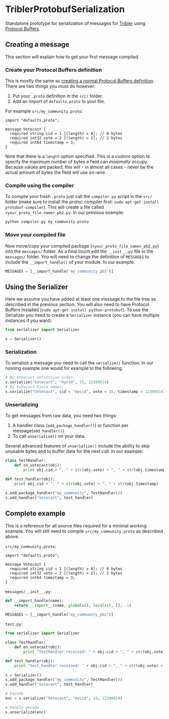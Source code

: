 # TriblerProtobufSerialization
Standalone prototype for serialization of messages for [Tribler](https://github.com/Tribler/tribler) using [Protocol Buffers](https://github.com/google/protobuf).

## Creating a message
This section will explain how to get your first message compiled.

### Create your Protocol Buffers definition
This is mostly the same as [creating a normal Protocol Buffers definition](https://developers.google.com/protocol-buffers/docs/proto).
There are two things you must do however:

1. Put your `.proto` definition in the `src/` folder.
2. Add an import of `defaults.proto` to your file.

For example `src/my_community.proto`:

```
import "defaults.proto";

message Votecast {
  required string cid = 1 [(length) = 8]; // 8 bytes
  required int32 vote = 2 [(length) = 2]; // 2 bytes
  required int64 timestamp = 3;
}
```

Note that there is a `length` option specified.
This is a custom option to specify the maximum number of bytes a field can _maximally_ occupy.
Because values are packed, this will - in almost all cases - never be the actual amount of bytes the field will use _on-wire_.

### Compile using the compiler
To compile your fresh `.proto` just call the `compiler.py` script in the `src/` folder (make sure to install the protoc compiler first: `sudo apt-get install protobuf-compiler`).
This will create a file called `<your_proto_file_name>_pb2.py`.
In our previous example:

```sh
python compiler.py my_community.proto
```

### Move your compiled file
Now move/copy your compiled package (`<your_proto_file_name>_pb2.py`) into the `messages/` folder.
As a final touch edit the `__init__.py` file in the `messages/` folder.
You will need to change the definition of `MESSAGES` to include the `__import_handle()` of your module.
In our example:

```python
MESSAGES = [__import_handle('my_community_pb2')]
```

## Using the Serializer
Here we assume you have added at least one message to the file tree as described in the previous section. You will also need to have Protocol Buffers installed (`sudo apt-get install python-protobuf`).
To use the Serializer you need to create a `Serializer` instance (you can have multiple instances if you want):
```python
from serializer import Serializer

s = Serializer()
```

### Serialization
To serialize a message you need to call the `serialize()` function.
In our running example one would for example to the following:

```python
# By Votecast definition order:
s.serialize("Votecast", "mycid", 15, 12300014)
# By Votecast field names:
s.serialize("Votecast", cid = "mycid", vote = 15, timestamp = 12300014)
```

### Unserializing
To get messages from raw data, you need two things:

1. A handler class (`add_package_handler()`) or function per message(`add_handler()`).
2. To call `unserialize()` on your data.

Several advanced features of `unserialize()` include the ability to skip unusable bytes and to buffer data for the next call.
In our example:

```python
class TestHandler:
    def on_votecast(obj):
        print obj.cid + ", " + str(obj.vote) + ", " + str(obj.timestamp)

def test_handler(obj):
    print obj.cid + ", " + str(obj.vote) + ", " + str(obj.timestamp)
    
s.add_package_handler("my_community", TestHandler())
s.add_handler("Votecast", test_handler)
```

## Complete example
This is a reference for all source files required for a minimal working example.
You will still need to compile `src/my_community.proto` as described above.

`src/my_community.proto`:

```
import "defaults.proto";

message Votecast {
  required string cid = 1 [(length) = 8]; // 8 bytes
  required int32 vote = 2 [(length) = 2]; // 2 bytes
  required int64 timestamp = 3;
}
```

`messages/__init__.py`:

```python
def __import_handle(name):
    return __import__(name, globals(), locals(), [], -1)

MESSAGES = [__import_handle('my_community_pb2')]
```

`test.py`:

```python
from serializer import Serializer

class TestHandler:
    def on_votecast(obj):
        print "TestHandler received: " + obj.cid + ", " + str(obj.vote) + ", " + str(obj.timestamp)

def test_handler(obj):
    print "test_handler received: " + obj.cid + ", " + str(obj.vote) + ", " + str(obj.timestamp)
    
s = Serializer()
s.add_package_handler("my_community", TestHandler())
s.add_handler("Votecast", test_handler)

# Encode
enc = s.serialize("Votecast", "mycid", 15, 12300014)

# Handle decode
s.unserialize(enc)
```
